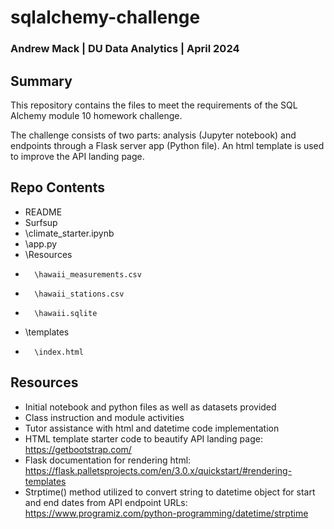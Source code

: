 # sqlalchemy-challenge
### Andrew Mack | DU Data Analytics | April 2024

## Summary
This repository contains the files to meet the requirements of the SQL Alchemy module 10 homework challenge.

The challenge consists of two parts: analysis (Jupyter notebook) and endpoints through a Flask server app (Python file). An html template is used to improve the API landing page.

## Repo Contents
- README
- Surfsup
-   \climate_starter.ipynb
-   \app.py
-   \Resources
-       \hawaii_measurements.csv
-       \hawaii_stations.csv
-       \hawaii.sqlite
-   \templates
-       \index.html

## Resources
- Initial notebook and python files as well as datasets provided
- Class instruction and module activities
- Tutor assistance with html and datetime code implementation
- HTML template starter code to beautify API landing page: https://getbootstrap.com/
- Flask documentation for rendering html: https://flask.palletsprojects.com/en/3.0.x/quickstart/#rendering-templates
- Strptime() method utilized to convert string to datetime object for start and end dates from API endpoint URLs: https://www.programiz.com/python-programming/datetime/strptime
